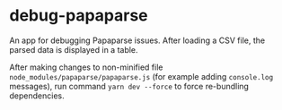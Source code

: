 # debug-papaparse

An app for debugging Papaparse issues. After loading a CSV file, the parsed data is displayed in a table.

After making changes to non-minified file `node_modules/papaparse/papaparse.js` (for example adding `console.log` messages), run command `yarn dev --force` to force re-bundling dependencies.
